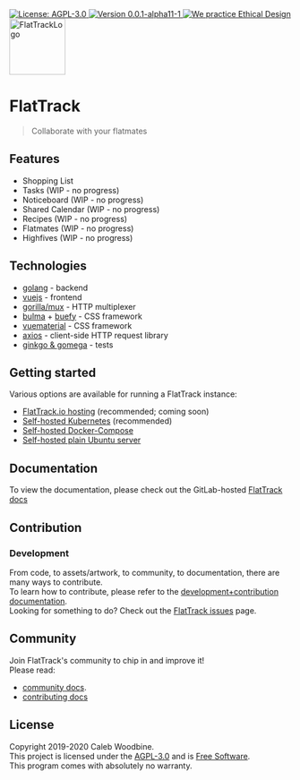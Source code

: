 <a href="http://www.gnu.org/licenses/agpl-3.0.html">
    <img src="https://img.shields.io/badge/License-AGPL--3.0-blue.svg" alt="License: AGPL-3.0" />
</a>
<a href="https://gitlab.com/flattrack/flattrack/releases">
    <img src="https://img.shields.io/badge/version-0.0.1--alpha11-1-brightgreen.svg" alt="Version 0.0.1-alpha11-1" />
</a>
<a href='https://ind.ie/ethical-design'>
    <img style='margin-left: auto; margin-right: auto;' alt='We practice Ethical Design' src='https://img.shields.io/badge/Ethical_Design-_▲_❤_-blue.svg'>
</a>
<br/>
<img alt="FlatTrackLogo" src="" width=100>

# FlatTrack

> Collaborate with your flatmates

## Features
- Shopping List
- Tasks (WIP - no progress)
- Noticeboard (WIP - no progress)
- Shared Calendar (WIP - no progress)
- Recipes (WIP - no progress)
- Flatmates (WIP - no progress)
- Highfives (WIP - no progress)

## Technologies
- [golang](https://golang.org) - backend
- [vuejs](https://vuejs.org) - frontend
- [gorilla/mux](https://github.com/gorilla/mux) - HTTP multiplexer
- [bulma](https://bulma.io/) + [buefy](https://buefy.org/) - CSS framework
- [vuematerial](http://vuematerial.io/) - CSS framework
- [axios](https://github.com/axios/axios) - client-side HTTP request library
- [ginkgo & gomega](https://onsi.github.io/ginkgo/) - tests

## Getting started
Various options are available for running a FlatTrack instance:
- [FlatTrack.io hosting](https://flattrack.io) (recommended; coming soon)
- [Self-hosted Kubernetes](docs/DEPLOYMENT.md#kubernetes-recommended) (recommended)
- [Self-hosted Docker-Compose](docs/DEPLOYMENT.md#docker-compose)
- [Self-hosted plain Ubuntu server](docs/DEPLOYMENT.md#plain-ubuntu-server)

## Documentation
To view the documentation, please check out the GitLab-hosted [FlatTrack docs](https://flattrack.gitlab.io/flattrack)

## Contribution
### Development
From code, to assets/artwork, to community, to documentation, there are many ways to contribute.  
To learn how to contribute, please refer to the [development+contribution documentation](docs/DEVELOPMENT.org).  
Looking for something to do? Check out the [FlatTrack issues](https://gitlab.com/flattrack/flattrack/-/issues) page.

## Community
Join FlatTrack's community to chip in and improve it!  
Please read:
- [community docs](docs/COMMUNITY.org).
- [contributing docs](docs/contributing.org)

## License
Copyright 2019-2020 Caleb Woodbine.  
This project is licensed under the [AGPL-3.0](http://www.gnu.org/licenses/agpl-3.0.html) and is [Free Software](https://www.gnu.org/philosophy/free-sw.en.html).  
This program comes with absolutely no warranty.  
